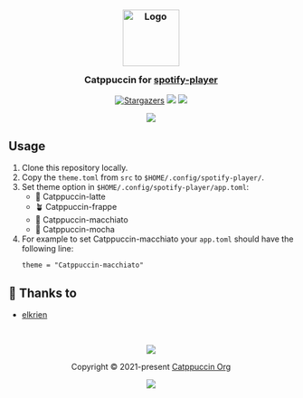 <h3 align="center">
	<img src="https://raw.githubusercontent.com/catppuccin/catppuccin/main/assets/logos/exports/1544x1544_circle.png" width="100" alt="Logo"/><br/>
	<img src="https://raw.githubusercontent.com/catppuccin/catppuccin/main/assets/misc/transparent.png" height="30" width="0px"/>
	Catppuccin for <a href="https://github.com/aome510/spotify-player">spotify-player</a>
	<img src="https://raw.githubusercontent.com/catppuccin/catppuccin/main/assets/misc/transparent.png" height="30" width="0px"/>
</h3>
<p align="center">
    <a href="https://github.com/catppuccin/spotify-player/stargazers"><img alt="Stargazers" src="https://img.shields.io/github/stars/catppuccin/spotify-player?style=for-the-badge&color=B4BEFE&logoColor=CDD6F4&labelColor=363a4f"></a>
    <a href="https://github.com/catppuccin/spotify-player/issues"><img src="https://img.shields.io/github/issues/catppuccin/spotify-player?colorA=363a4f&colorB=FAB387&style=for-the-badge"></a>
    <a href="https://github.com/catppuccin/spotify-player/contributors"><img src="https://img.shields.io/github/contributors/catppuccin/spotify-player?colorA=363a4f&colorB=A6E3A1&style=for-the-badge"></a>
</p>

<p align="center">
  <img src="https://raw.githubusercontent.com/catppuccin/spotify-player/main/assets/cat-spotify-player.png"/>
</p>


## Usage

1. Clone this repository locally.
2. Copy the `theme.toml` from `src` to `$HOME/.config/spotify-player/`.
3. Set theme option in `$HOME/.config/spotify-player/app.toml`:
    - 🌻 Catppuccin-latte
    - 🪴 Catppuccin-frappe
    - 🌺 Catppuccin-macchiato
    - 🌿 Catppuccin-mocha
4. For example to set Catppuccin-macchiato your `app.toml` should have the following line:
    ```
    theme = "Catppuccin-macchiato"
    ```

## 💝 Thanks to

-   [elkrien](https://github.com/elkrien)

&nbsp;

<p align="center"><img src="https://raw.githubusercontent.com/catppuccin/catppuccin/main/assets/footers/gray0_ctp_on_line.svg?sanitize=true" /></p>
<p align="center">Copyright &copy; 2021-present <a href="https://github.com/catppuccin" target="_blank">Catppuccin Org</a>
<p align="center"><a href="https://github.com/catppuccin/catppuccin/blob/main/LICENSE"><img src="https://img.shields.io/static/v1.svg?style=for-the-badge&label=License&message=MIT&logoColor=CDD6F4&colorA=363a4f&colorB=B4BEFE"/></a></p>
